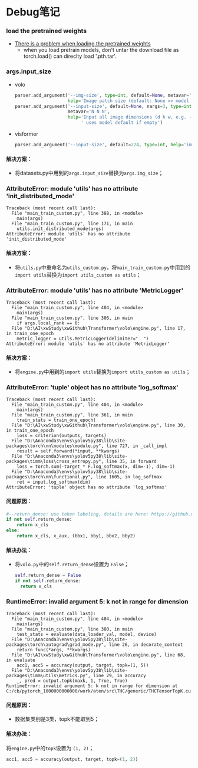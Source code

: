 # Debug笔记



### load the pretrained weights

+ [There is a problem when loading the pretrained weights](https://github.com/sail-sg/volo/issues/2)
  + when you load pretrain models, don't untar the download file as torch.load() can direclty load '.pth.tar'.



### args.input_size

+ volo

  ```python
  parser.add_argument('--img-size', type=int, default=None, metavar='N',
                      help='Image patch size (default: None => model default)')
  parser.add_argument('--input-size', default=None, nargs=3, type=int,
                      metavar='N N N',
                      help='Input all image dimensions (d h w, e.g. --input-size 3 224 224),'
                           ' uses model default if empty')
  ```

  

+ visformer

  ```python
  parser.add_argument('--input-size', default=224, type=int, help='images input size')
  ```



#### 解决方案：

+ 将datasets.py中用到的`args.input_size`替换为`args.img_size`；





### AttributeError: module 'utils' has no attribute 'init_distributed_mode'

```shell
Traceback (most recent call last):
  File "main_train_custom.py", line 388, in <module>
    main(args)
  File "main_train_custom.py", line 171, in main
    utils.init_distributed_mode(args)
AttributeError: module 'utils' has no attribute 'init_distributed_mode'
```

#### 解决方案：

+ 将`utils.py`中重命名为`utils_custom.py`，将`main_train_custom.py`中用到的`import utils`替换为`import utils_custom as utils`；



### AttributeError: module 'utils' has no attribute 'MetricLogger'

```shell
Traceback (most recent call last):
  File "main_train_custom.py", line 404, in <module>
    main(args)
  File "main_train_custom.py", line 306, in main
    if args.local_rank == 0:
  File "D:\AI\xwStudy\xwGithub\Transformer\volo\engine.py", line 17, in train_one_epoch
    metric_logger = utils.MetricLogger(delimiter="  ")
AttributeError: module 'utils' has no attribute 'MetricLogger'
```

#### 解决方案：

+ 将`engine.py`中用到的`import utils`替换为`import utils_custom as utils`；



### AttributeError: 'tuple' object has no attribute 'log_softmax'

```shell
Traceback (most recent call last):
  File "main_train_custom.py", line 404, in <module>
    main(args)
  File "main_train_custom.py", line 361, in main
    train_stats = train_one_epoch(
  File "D:\AI\xwStudy\xwGithub\Transformer\volo\engine.py", line 30, in train_one_epoch
    loss = criterion(outputs, targets)
  File "D:\Anaconda3\envs\yolov5py38\lib\site-packages\torch\nn\modules\module.py", line 727, in _call_impl
    result = self.forward(*input, **kwargs)
  File "D:\Anaconda3\envs\yolov5py38\lib\site-packages\timm\loss\cross_entropy.py", line 35, in forward
    loss = torch.sum(-target * F.log_softmax(x, dim=-1), dim=-1)
  File "D:\Anaconda3\envs\yolov5py38\lib\site-packages\torch\nn\functional.py", line 1605, in log_softmax
    ret = input.log_softmax(dim)
AttributeError: 'tuple' object has no attribute 'log_softmax'
```

#### 问题原因：

```python
#--return_dense: use token labeling, details are here: https://github.com/zihangJiang/TokenLabeling
if not self.return_dense:
	return x_cls
else:
	return x_cls, x_aux, (bbx1, bby1, bbx2, bby2)
```

#### 解决办法：

+ 将`volo.py`中的`self.return_dense`设置为 `False`；

  ```python
  self.return_dense = False
  if not self.return_dense:
  	return x_cls
  ```

  

### RuntimeError: invalid argument 5: k not in range for dimension

```shell
Traceback (most recent call last):
  File "main_train_custom.py", line 404, in <module>
    main(args)
  File "main_train_custom.py", line 380, in main
    test_stats = evaluate(data_loader_val, model, device)
  File "D:\Anaconda3\envs\yolov5py38\lib\site-packages\torch\autograd\grad_mode.py", line 26, in decorate_context
    return func(*args, **kwargs)
  File "D:\AI\xwStudy\xwGithub\Transformer\volo\engine.py", line 68, in evaluate
    acc1, acc5 = accuracy(output, target, topk=(1, 5))
  File "D:\Anaconda3\envs\yolov5py38\lib\site-packages\timm\utils\metrics.py", line 29, in accuracy
    _, pred = output.topk(maxk, 1, True, True)
RuntimeError: invalid argument 5: k not in range for dimension at C:/cb/pytorch_1000000000000/work/aten/src\THC/generic/THCTensorTopK.cu:26
```

#### 问题原因：

+ 数据集类别是3类，topk不能取到5；

#### 解决办法：

将`engine.py`中的`topk`设置为 `(1, 2)`；

```python
acc1, acc5 = accuracy(output, target, topk=(1, 2))
```

